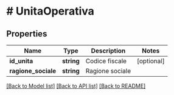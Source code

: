 # # UnitaOperativa

## Properties

Name | Type | Description | Notes
------------ | ------------- | ------------- | -------------
**id_unita** | **string** | Codice fiscale | [optional]
**ragione_sociale** | **string** | Ragione sociale |

[[Back to Model list]](../../README.md#models) [[Back to API list]](../../README.md#endpoints) [[Back to README]](../../README.md)
